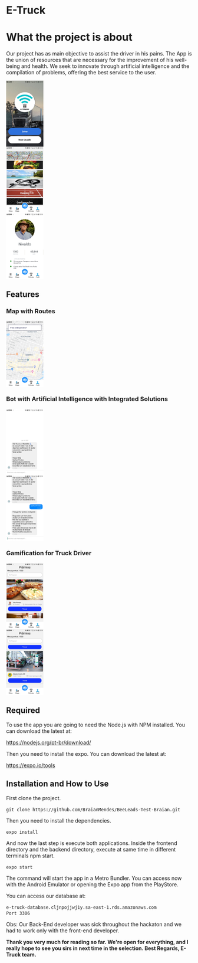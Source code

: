 # E-Truck

<h1>What the project is about</h1>

Our project has as main objective to assist the driver in his pains. The App is the union of resources that are necessary for the improvement of his well-being and health. We seek to innovate through artificial intelligence and the compilation of problems, offering the best service to the user.

<img src="./readme_assets/intro.jpg" width="20%" style="display: block">
<img src="./readme_assets/menu.jpg" width="20%" style="display: block">
<img src="./readme_assets/user.jpg" width="20%" style="display: block">

<h2>Features</h2>

<h3>Map with Routes</h3>

<img src="./readme_assets/map.jpg" width="20%" style="display: block">

<h3>Bot with Artificial Intelligence with Integrated Solutions</h3>

<img src="./readme_assets/bot1.jpg" width="20%" style="display: block">
<img src="./readme_assets/bot2.jpg" width="20%" style="display: block">

<h3>Gamification for Truck Driver</h3>

<img src="./readme_assets/prize1.jpg" width="20%" style="display: block">
<img src="./readme_assets/prize2.jpg" width="20%" style="display: block">



<h2>Required</h2>
To use the app you are going to need the Node.js with NPM installed. You can download the latest at:

https://nodejs.org/pt-br/download/

Then you need to install the expo. You can download the latest at:

https://expo.io/tools

<h2>Installation and How to Use</h2>
First clone the project.

```
git clone https://github.com/BraianMendes/BeeLeads-Test-Braian.git
```

Then you need to install the dependencies.
```
expo install
```

And now the last step is execute both applications. Inside the frontend directory and the backend directory, execute at same time in different terminals npm start.

```
expo start
```
The command will start the app in a Metro Bundler.
You can access now with the Android Emulator or opening the Expo app from the PlayStore.


You can access our database at:

```
e-truck-database.cljnpojjwj1y.sa-east-1.rds.amazonaws.com
Port 3306
```

Obs: Our Back-End developer was sick throughout the hackaton and we had to work only with the front-end developer.

<strong>Thank you very much for reading so far. We're open for everything, and I really hope to see you sirs in next time in the selection. Best Regards, E-Truck team.</strong>
